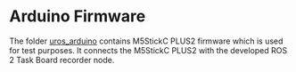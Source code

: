 # Arduino Firmware

The folder [uros_arduino](./uros_arduino/) contains M5StickC PLUS2 firmware which is used for test purposes. It connects the M5StickC PLUS2 with the developed ROS 2 Task Board recorder node.
